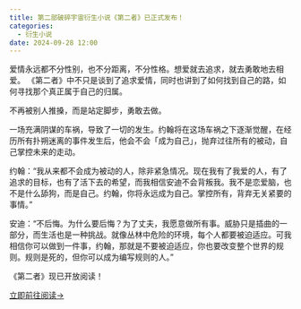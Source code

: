 ```yaml
---
title: 第二部破碎宇宙衍生小说《第二者》已正式发布！
categories:
  - 衍生小说
date: 2024-09-28 12:00
---
```

爱情永远都不分性别，也不分距离，不分性格。想爱就去追求，就去勇敢地去相爱。
《第二者》中不只是谈到了追求爱情，同时也讲到了如何找到自己的路，如何寻找那个真正属于自己的归属。

不再被别人推搡，而是站定脚步，勇敢去做。

一场充满阴谋的车祸，导致了一切的发生。约翰将在这场车祸之下逐渐觉醒，在经历所有扑朔迷离的事件发生后，他会不会「成为自己」，抛弃过往所有的被动，自己掌控未来的走动。

约翰：“我从来都不会成为被动的人，除非紧急情况。现在我有了我爱的人，有了追求的目标，也有了活下去的希望，而我相信安迪不会背叛我。我不是恋爱脑，也不是什么舔狗，而是自己。约翰，你将永远成为自己。掌控所有，背弃无关紧要的事情。”

安迪：“不后悔。为什么要后悔？为了丈夫，我愿意做所有事。威胁只是插曲的一部分，而生活也是一种挑战。就像丛林中危险的环境，每个人都要被迫适应。可我相信你可以做到一件事，约翰，那就是不要被迫适应，你也要改变整个世界的规则。规则是死的，但你可以成为编写规则的人。”

《第二者》现已开放阅读！

[立即前往阅读→](https://mp.weixin.qq.com/mp/appmsgalbum?__biz=Mzg2Njg5NTM1MA==&action=getalbum&album_id=3517284581697224706&scene=126&sessionid=1145766547#wechat_redirect)

